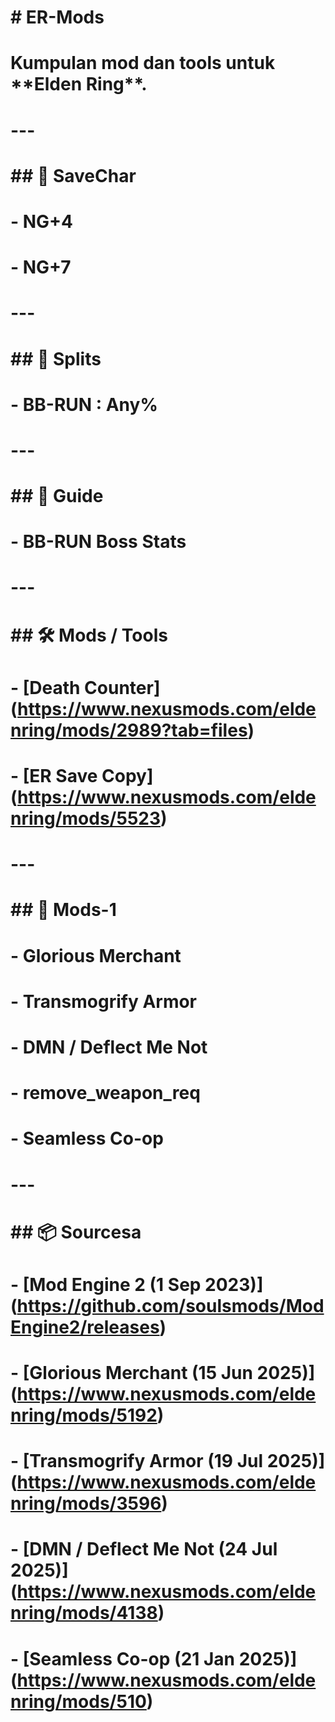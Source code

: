# \# ER-Mods

# 

# Kumpulan mod dan tools untuk \*\*Elden Ring\*\*.

# 

# ---

# 

# \## 📁 SaveChar

# \- NG+4

# \- NG+7

# 

# ---

# 

# \## 🏁 Splits

# \- BB-RUN : Any%

# 

# ---

# 

# \## 🏁 Guide

# \- BB-RUN Boss Stats

# 

# ---

# 

# \## 🛠️ Mods / Tools

# \- \[Death Counter](https://www.nexusmods.com/eldenring/mods/2989?tab=files)  

# \- \[ER Save Copy](https://www.nexusmods.com/eldenring/mods/5523)

# 

# ---

# 

# \## 🧩 Mods-1

# \- Glorious Merchant  

# \- Transmogrify Armor  

# \- DMN / Deflect Me Not

# \- remove\_weapon\_req  

# \- Seamless Co-op

# 

# ---

# 

# \## 📦 Sourcesa

# \- \[Mod Engine 2 (1 Sep 2023)](https://github.com/soulsmods/ModEngine2/releases)  

# \- \[Glorious Merchant (15 Jun 2025)](https://www.nexusmods.com/eldenring/mods/5192)  

# \- \[Transmogrify Armor (19 Jul 2025)](https://www.nexusmods.com/eldenring/mods/3596)  

# \- \[DMN / Deflect Me Not (24 Jul 2025)](https://www.nexusmods.com/eldenring/mods/4138)  

# \- \[Seamless Co-op (21 Jan 2025)](https://www.nexusmods.com/eldenring/mods/510)




